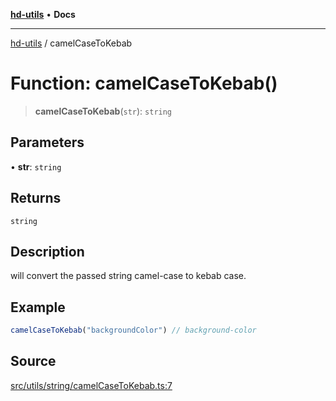 [**hd-utils**](../README.md) • **Docs**

***

[hd-utils](../globals.md) / camelCaseToKebab

# Function: camelCaseToKebab()

> **camelCaseToKebab**(`str`): `string`

## Parameters

• **str**: `string`

## Returns

`string`

## Description

will convert the passed string camel-case to kebab case.

## Example

```ts
camelCaseToKebab("backgroundColor") // background-color
```

## Source

[src/utils/string/camelCaseToKebab.ts:7](https://github.com/AhmadHddad/h-utils/blob/b1dfa95e218c9605f39fc234662ef50e62fadcb8/src/utils/string/camelCaseToKebab.ts#L7)
